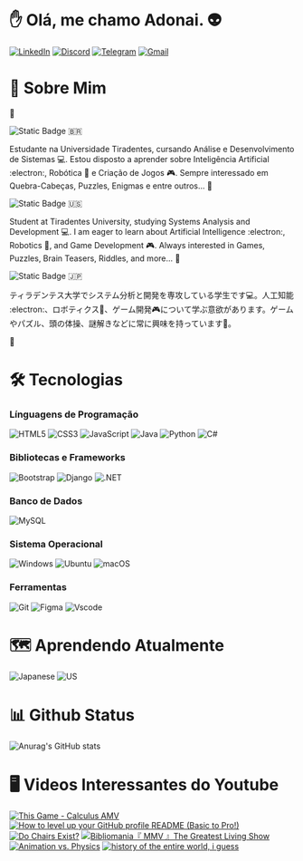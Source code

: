 # ✋ Olá, me chamo Adonai. 👽
[![LinkedIn](https://img.shields.io/badge/LinkedIn-0077B5?style=for-the-badge&logo=linkedin&logoColor=white)](https://www.linkedin.com/in/adonai-santos-fernandes-717573266/) [![Discord](https://img.shields.io/badge/Discord-7289DA?style=for-the-badge&logo=discord&logoColor=white)](https://discord.com/channels/@adonaisf/) [![Telegram](https://img.shields.io/badge/Telegram-000?style=for-the-badge&logo=telegram&logoColor=2CA5E0)](https://t.me/AdonaiSF) [![Gmail](https://img.shields.io/badge/Gmail-333333?style=for-the-badge&logo=gmail&logoColor=red)](mailto:adonai.santos.fernandes@gmail.com) 

# 🤵 Sobre Mim
:city_sunrise:

![Static Badge](https://img.shields.io/badge/Lang-PT--BR-green) 
:brazil:

Estudante na Universidade Tiradentes, cursando Análise e Desenvolvimento de Sistemas 💻. Estou disposto a aprender sobre Inteligência Artificial :electron:, Robótica 🤖 e Criação de Jogos 🎮. Sempre interessado em Quebra-Cabeças, Puzzles, Enigmas e entre outros... 🎲

![Static Badge](https://img.shields.io/badge/Lang-English-blue)
:us:

Student at Tiradentes University, studying Systems Analysis and Development 💻. I am eager to learn about Artificial Intelligence :electron:, Robotics 🤖, and Game Development 🎮. Always interested in Games, Puzzles, Brain Teasers, Riddles, and more... 🎲

![Static Badge](https://img.shields.io/badge/Lang-日本語-red)
:jp:

ティラデンテス大学でシステム分析と開発を専攻している学生です💻。人工知能 :electron:、ロボティクス🤖、ゲーム開発🎮について学ぶ意欲があります。ゲームやパズル、頭の体操、謎解きなどに常に興味を持っています🎲。

🌆

# 🛠️ Tecnologias
### Línguagens de Programação
![HTML5](https://img.shields.io/badge/HTML5-E34F26?style=for-the-badge&logo=html5&logoColor=white) ![CSS3](https://img.shields.io/badge/CSS3-1572B6?style=for-the-badge&logo=css3&logoColor=white) ![JavaScript](https://img.shields.io/badge/JavaScript-F7DF1E?style=for-the-badge&logo=javascript&logoColor=black) ![Java](https://img.shields.io/badge/java-%23ED8B00.svg?style=for-the-badge&logo=openjdk&logoColor=white) ![Python](https://img.shields.io/badge/python-3670A0?style=for-the-badge&logo=python&logoColor=ffdd54) ![C#](https://img.shields.io/badge/C%23-239120?style=for-the-badge&logo=c-sharp&logoColor=white)

### Bibliotecas e Frameworks
![Bootstrap](https://img.shields.io/badge/-boostrap-0D1117?style=for-the-badge&logo=bootstrap&labelColor=0D1117) ![Django](https://img.shields.io/badge/django-%23092E20.svg?style=for-the-badge&logo=django&logoColor=white) ![.NET](https://img.shields.io/badge/.NET-5C2D91?style=for-the-badge&logo=.net&logoColor=white)

### Banco de Dados
![MySQL](https://img.shields.io/badge/MySQL-00000F?style=for-the-badge&logo=mysql&logoColor=white)

### Sistema Operacional
![Windows](https://img.shields.io/badge/Windows-000?style=for-the-badge&logo=windows&logoColor=2CA5E0) ![Ubuntu](https://img.shields.io/badge/Ubuntu-35495E?style=for-the-badge&logo=ubuntu&logoColor=2CA5E0) ![macOS](https://img.shields.io/badge/mac%20os-000000?style=for-the-badge&logo=macos&logoColor=F0F0F0) 

### Ferramentas
![Git](https://img.shields.io/badge/GIT-E44C30?style=for-the-badge&logo=git&logoColor=white) ![Figma](https://img.shields.io/badge/Figma-696969?style=for-the-badge&logo=figma&logoColor=figma) ![Vscode](https://img.shields.io/badge/Vscode-007ACC?style=for-the-badge&logo=visual-studio-code&logoColor=white)

# 🗺️ Aprendendo Atualmente
![Japanese](https://raw.githubusercontent.com/stevenrskelton/flag-icon/master/png/75/country-4x3/jp.png "Japanese") ![US](https://raw.githubusercontent.com/stevenrskelton/flag-icon/master/png/75/country-4x3/us.png "US")

# 📊 Github Status

![Anurag's GitHub stats](https://github-readme-stats.vercel.app/api?username=Adonai-S-Fernandes&show_icons=true&theme=radical)

# 🖥️ Videos Interessantes do Youtube

<!-- YouTube video cards from https://github.com/DenverCoder1/github-readme-youtube-cards -->
<!-- If you want to display the latest videos, then simply follow the instructions in the above repo. -->
<!-- If you however want to select which videos display, then you can manually generate the video link by changing the below parameters in angle brackets. -->

<!-- (https://ytcards.demolab.com/?id=<video ID>&title=<video+title>&lang=en&timestamp=<video publish date in Unix time format>&background_color=%230d1117&title_color=%23ffffff&stats_color=%23dedede&max_title_lines=1&width=250&border_radius=5&duration=<video duration in seconds> "<video title>") -->

<!-- let date_string = "21 Mai 2016";
let date = new Date(date_string);

let timestamp = Math.floor(date.getTime() / 1000);
console.log(timestamp); -->

<!-- BEGIN YOUTUBE-CARDS -->
[![This Game - Calculus AMV](https://ytcards.demolab.com/?id=CJ27T8PDiDc&title=This+Game+-+Calculus+AMV&lang=en&timestamp=1463799600&background_color=%230d1117&title_color=%23ffffff&stats_color=%23dedede&max_title_lines=1&width=250&border_radius=5&duration=90 "This Game - Calculus AMV")](https://youtu.be/CJ27T8PDiDc)
[![How to level up your GitHub profile README (Basic to Pro!)](https://ytcards.demolab.com/?id=DWFs6aqknqw&title=How+to+level+up+your+GitHub+profile+README+(Basic+to+Pro!)&lang=en&timestamp=1702868400&background_color=%230d1117&title_color=%23ffffff&stats_color=%23dedede&max_title_lines=1&width=250&border_radius=5&duration=853 "How to level up your GitHub profile README (Basic to Pro!)")](https://youtu.be/DWFs6aqknqw)
[![Do Chairs Exist?](https://ytcards.demolab.com/?id=fXW-QjBsruE&title=Do+Chairs+Exist?&lang=en&timestamp=1631588400&background_color=%230d1117&title_color=%23ffffff&stats_color=%23dedede&max_title_lines=1&width=250&border_radius=5&duration=2273 "Do Chairs Exist?")](https://youtu.be/fXW-QjBsruE)
[![Bibliomania『 MMV 』The Greatest Living Show](https://ytcards.demolab.com/?id=-PR1O1k2RhY&title=Bibliomania『+MMV+』The+Greatest+Living+Show&lang=en&timestamp=1684033200&background_color=%230d1117&title_color=%23ffffff&stats_color=%23dedede&max_title_lines=1&width=250&border_radius=5&duration=278 "Bibliomania『 MMV 』The Greatest Living Show")](https://youtu.be/-PR1O1k2RhY)
[![Animation vs. Physics](https://ytcards.demolab.com/?id=ErMSHiQRnc8&title=Animation+vs.+Physics&lang=en&timestamp=1702090800&background_color=%230d1117&title_color=%23ffffff&stats_color=%23dedede&max_title_lines=1&width=250&border_radius=5&duration=967 "<Animation vs. Physics>")](https://youtu.be/ErMSHiQRnc8)
[![history of the entire world, i guess](https://ytcards.demolab.com/?id=xuCn8ux2gbs&title=history+of+the+entire+world,+i+guess&lang=en&timestamp=1494385200&background_color=%230d1117&title_color=%23ffffff&stats_color=%23dedede&max_title_lines=1&width=250&border_radius=5&duration=1165 "<history of the entire world, i guess>")](https://youtu.be/xuCn8ux2gbs)
<!-- END YOUTUBE-CARDS -->

<!--
**Adonai-S-Fernandes/Adonai-S-Fernandes** is a ✨ _special_ ✨ repository because its `README.md` (this file) appears on your GitHub profile.

Here are some ideas to get you started:

- 🔭 I’m currently working on ...
- 🌱 I’m currently learning ...
- 👯 I’m looking to collaborate on ...
- 🤔 I’m looking for help with ...
- 💬 Ask me about ...
- 📫 How to reach me: ...
- 😄 Pronouns: ...
- ⚡ Fun fact: ...
-->
